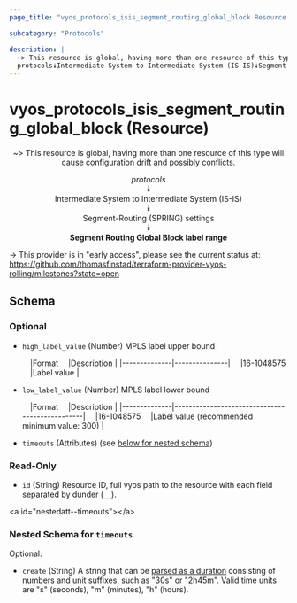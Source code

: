 ```yaml
---
page_title: "vyos_protocols_isis_segment_routing_global_block Resource - vyos"

subcategory: "Protocols"

description: |- 
  ~> This resource is global, having more than one resource of this type will cause configuration drift and possibly conflicts.
  protocols⯯Intermediate System to Intermediate System (IS-IS)⯯Segment-Routing (SPRING) settings⯯Segment Routing Global Block label range
---
```


# vyos_protocols_isis_segment_routing_global_block (Resource)
<center>

~> This resource is global, having more than one resource of this type will cause configuration drift and possibly conflicts.

*protocols*  
⯯  
Intermediate System to Intermediate System (IS-IS)  
⯯  
Segment-Routing (SPRING) settings  
⯯  
**Segment Routing Global Block label range**


</center>

-> This provider is in "early access", please see the current status at: https://github.com/thomasfinstad/terraform-provider-vyos-rolling/milestones?state=open

## Schema

### Optional

- `high_label_value` (Number) MPLS label upper bound

    &emsp;|Format      &emsp;|Description  |
    |--------------|---------------|
    &emsp;|16-1048575  &emsp;|Label value  |
- `low_label_value` (Number) MPLS label lower bound

    &emsp;|Format      &emsp;|Description                                   |
    |--------------|------------------------------------------------|
    &emsp;|16-1048575  &emsp;|Label value (recommended minimum value: 300)  |
- `timeouts` (Attributes) (see [below for nested schema](#nestedatt--timeouts))

### Read-Only

- `id` (String) Resource ID, full vyos path to the resource with each field separated by dunder (`__`).

&lt;a id=&#34;nestedatt--timeouts&#34;&gt;&lt;/a&gt;
### Nested Schema for `timeouts`

Optional:

- `create` (String) A string that can be [parsed as a duration](https://pkg.go.dev/time#ParseDuration) consisting of numbers and unit suffixes, such as &#34;30s&#34; or &#34;2h45m&#34;. Valid time units are &#34;s&#34; (seconds), &#34;m&#34; (minutes), &#34;h&#34; (hours).  
